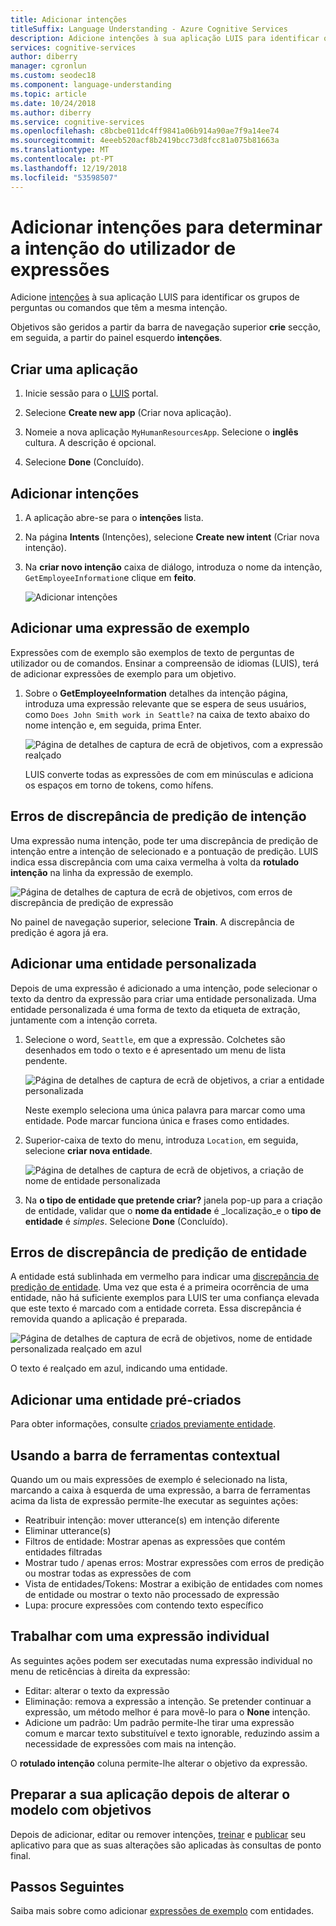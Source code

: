```yaml
---
title: Adicionar intenções
titleSuffix: Language Understanding - Azure Cognitive Services
description: Adicione intenções à sua aplicação LUIS para identificar os grupos de perguntas ou comandos que têm as mesmo intenções.
services: cognitive-services
author: diberry
manager: cgronlun
ms.custom: seodec18
ms.component: language-understanding
ms.topic: article
ms.date: 10/24/2018
ms.author: diberry
ms.service: cognitive-services
ms.openlocfilehash: c8bcbe011dc4ff9841a06b914a90ae7f9a14ee74
ms.sourcegitcommit: 4eeeb520acf8b2419bcc73d8fcc81a075b81663a
ms.translationtype: MT
ms.contentlocale: pt-PT
ms.lasthandoff: 12/19/2018
ms.locfileid: "53598507"
---
```

# <a name="add-intents-to-determine-user-intention-of-utterances"></a>Adicionar intenções para determinar a intenção do utilizador de expressões

Adicione [intenções](luis-concept-intent.md) à sua aplicação LUIS para identificar os grupos de perguntas ou comandos que têm a mesma intenção. 

Objetivos são geridos a partir da barra de navegação superior **crie** secção, em seguida, a partir do painel esquerdo **intenções**. 

## <a name="create-an-app"></a>Criar uma aplicação

1. Inicie sessão para o [LUIS](https://www.luis.ai) portal.

1. Selecione **Create new app** (Criar nova aplicação). 

1. Nomeie a nova aplicação `MyHumanResourcesApp`. Selecione o **inglês** cultura. A descrição é opcional. 

1. Selecione **Done** (Concluído). 

## <a name="add-intent"></a>Adicionar intenções

1. A aplicação abre-se para o **intenções** lista.

1. Na página **Intents** (Intenções), selecione **Create new intent** (Criar nova intenção).

1. Na **criar novo intenção** caixa de diálogo, introduza o nome da intenção, `GetEmployeeInformation`e clique em **feito**.

    ![Adicionar intenções](./media/luis-how-to-add-intents/Addintent-dialogbox.png)

## <a name="add-an-example-utterance"></a>Adicionar uma expressão de exemplo

Expressões com de exemplo são exemplos de texto de perguntas de utilizador ou de comandos. Ensinar a compreensão de idiomas (LUIS), terá de adicionar expressões de exemplo para um objetivo.

1. Sobre o **GetEmployeeInformation** detalhes da intenção página, introduza uma expressão relevante que se espera de seus usuários, como `Does John Smith work in Seattle?` na caixa de texto abaixo do nome intenção e, em seguida, prima Enter.
 
    ![Página de detalhes de captura de ecrã de objetivos, com a expressão realçado](./media/luis-how-to-add-intents/add-new-utterance-to-intent.png) 

    LUIS converte todas as expressões de com em minúsculas e adiciona os espaços em torno de tokens, como hífens.

## <a name="intent-prediction-discrepancy-errors"></a>Erros de discrepância de predição de intenção 

Uma expressão numa intenção, pode ter uma discrepância de predição de intenção entre a intenção de selecionado e a pontuação de predição. LUIS indica essa discrepância com uma caixa vermelha à volta da **rotulado intenção** na linha da expressão de exemplo. 

![Página de detalhes de captura de ecrã de objetivos, com erros de discrepância de predição de expressão](./media/luis-how-to-add-intents/prediction-discrepancy-intent.png) 

No painel de navegação superior, selecione **Train**. A discrepância de predição é agora já era.

## <a name="add-a-custom-entity"></a>Adicionar uma entidade personalizada

Depois de uma expressão é adicionado a uma intenção, pode selecionar o texto da dentro da expressão para criar uma entidade personalizada. Uma entidade personalizada é uma forma de texto da etiqueta de extração, juntamente com a intenção correta. 

1. Selecione o word, `Seattle`, em que a expressão. Colchetes são desenhados em todo o texto e é apresentado um menu de lista pendente. 

    ![Página de detalhes de captura de ecrã de objetivos, a criar a entidade personalizada](./media/luis-how-to-add-intents/create-custom-entity.png) 

    Neste exemplo seleciona uma única palavra para marcar como uma entidade. Pode marcar funciona única e frases como entidades.

1. Superior-caixa de texto do menu, introduza `Location`, em seguida, selecione **criar nova entidade**. 

    ![Página de detalhes de captura de ecrã de objetivos, a criação de nome de entidade personalizada](./media/luis-how-to-add-intents/create-custom-entity-name.png) 

1. Na **o tipo de entidade que pretende criar?** janela pop-up para a criação de entidade, validar que o **nome da entidade** é _localização_e o **tipo de entidade**  é _simples_. Selecione **Done** (Concluído).

## <a name="entity-prediction-discrepancy-errors"></a>Erros de discrepância de predição de entidade 

A entidade está sublinhada em vermelho para indicar uma [discrepância de predição de entidade](luis-how-to-add-example-utterances.md#entity-status-predictions). Uma vez que esta é a primeira ocorrência de uma entidade, não há suficiente exemplos para LUIS ter uma confiança elevada que este texto é marcado com a entidade correta. Essa discrepância é removida quando a aplicação é preparada. 

![Página de detalhes de captura de ecrã de objetivos, nome de entidade personalizada realçado em azul](./media/luis-how-to-add-intents/create-custom-entity-name-blue-highlight.png) 

O texto é realçado em azul, indicando uma entidade.  

## <a name="add-a-prebuilt-entity"></a>Adicionar uma entidade pré-criados

Para obter informações, consulte [criados previamente entidade](luis-how-to-add-entities.md#add-prebuilt-entity).

## <a name="using-the-contextual-toolbar"></a>Usando a barra de ferramentas contextual

Quando um ou mais expressões de exemplo é selecionado na lista, marcando a caixa à esquerda de uma expressão, a barra de ferramentas acima da lista de expressão permite-lhe executar as seguintes ações:

* Reatribuir intenção: mover utterance(s) em intenção diferente
* Eliminar utterance(s)
* Filtros de entidade: Mostrar apenas as expressões que contém entidades filtradas
* Mostrar tudo / apenas erros: Mostrar expressões com erros de predição ou mostrar todas as expressões de com
* Vista de entidades/Tokens: Mostrar a exibição de entidades com nomes de entidade ou mostrar o texto não processado de expressão
* Lupa: procure expressões com contendo texto específico

## <a name="working-with-an-individual-utterance"></a>Trabalhar com uma expressão individual

As seguintes ações podem ser executadas numa expressão individual no menu de reticências à direita da expressão:

* Editar: alterar o texto da expressão
* Eliminação: remova a expressão a intenção. Se pretender continuar a expressão, um método melhor é para movê-lo para o **None** intenção. 
* Adicione um padrão: Um padrão permite-lhe tirar uma expressão comum e marcar texto substituível e texto ignorable, reduzindo assim a necessidade de expressões com mais na intenção. 

O **rotulado intenção** coluna permite-lhe alterar o objetivo da expressão.

## <a name="train-your-app-after-changing-model-with-intents"></a>Preparar a sua aplicação depois de alterar o modelo com objetivos

Depois de adicionar, editar ou remover intenções, [treinar](luis-how-to-train.md) e [publicar](luis-how-to-publish-app.md) seu aplicativo para que as suas alterações são aplicadas às consultas de ponto final. 

## <a name="next-steps"></a>Passos Seguintes

Saiba mais sobre como adicionar [expressões de exemplo](luis-how-to-add-example-utterances.md) com entidades. 
